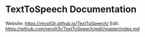 # TextToSpeech Documentation
Website: https://revolt3r.github.io/TextToSpeech/
Edit: https://github.com/revolt3r/TextToSpeech/edit/master/index.md
